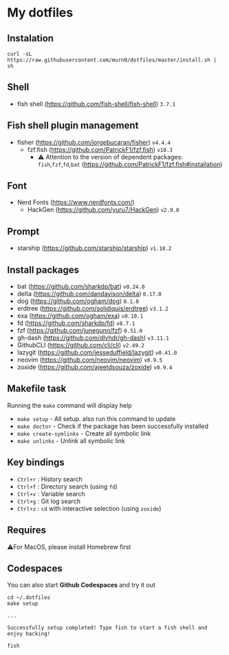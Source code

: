 # My dotfiles
## Instalation
```
curl -sL https://raw.githubusercontent.com/murn0/dotfiles/master/install.sh | sh
```
## Shell
- fish shell (https://github.com/fish-shell/fish-shell) `3.7.1`

## Fish shell plugin management
- fisher (https://github.com/jorgebucaran/fisher) `v4.4.4`
    - fzf.fish (https://github.com/PatrickF1/fzf.fish) `v10.3`
        - ⚠️ Attention to the version of dependent packages: `fish`,`fzf`,`fd`,`bat` (https://github.com/PatrickF1/fzf.fish#installation)

## Font
- Nerd Fonts (https://www.nerdfonts.com/)
    - HackGen (https://github.com/yuru7/HackGen) `v2.9.0`

## Prompt
- starship (https://github.com/starship/starship) `v1.18.2`

## Install packages
- bat (https://github.com/sharkdp/bat) `v0.24.0`
- delta (https://github.com/dandavison/delta) `0.17.0`
- dog (https://github.com/ogham/dog) `0.1.0`
- erdtree (https://github.com/solidiquis/erdtree) `v3.1.2`
- exa (https://github.com/ogham/exa) `v0.10.1`
- fd (https://github.com/sharkdp/fd) `v8.7.1`
- fzf (https://github.com/junegunn/fzf) `0.51.0`
- gh-dash (https://github.com/dlvhdr/gh-dash) `v3.11.1`
- GithubCLI (https://github.com/cli/cli) `v2.49.2`
- lazygit (https://github.com/jesseduffield/lazygit) `v0.41.0`
- neovim (https://github.com/neovim/neovim) `v0.9.5`
- zoxide (https://github.com/ajeetdsouza/zoxide) `v0.9.4`

## Makefile task
Running the `make` command will display help
- `make setup` - All setup. also run this command to update
- `make doctor` - Check if the package has been successfully installed
- `make create-symlinks` - Create all symbolic link
- `make unlinks` - Unlink all symbolic link

## Key bindings
- `Ctrl+r` : History search
- `Ctrl+f` : Directory search (using `fd`)
- `Ctrl+v` : Variable search
- `Ctrl+g` : Git log search
- `Ctrl+z` : `cd` with interactive selection (using `zoxide`)

## Requires
⚠️For MacOS, please install Homebrew first

## Codespaces
You can also start **Github Codespaces** and try it out
```
cd ~/.dotfiles
make setup

...

Successfully setup completed! Type fish to start a fish shell and enjoy hacking!

fish
```